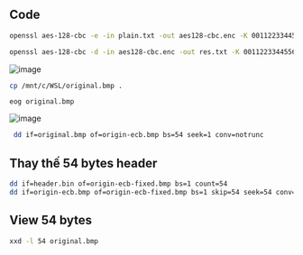 ## Code

```bash
openssl aes-128-cbc -e -in plain.txt -out aes128-cbc.enc -K 00112233445566778899aabbccddeeff -i v 010203040506070809aabbccddeeff00
```

```bash
openssl aes-128-cbc -d -in aes128-cbc.enc -out res.txt -K 00112233445566778899aabbccddeeff -iv 010203040506070809aabbccddeeff00
```

![image](https://github.com/user-attachments/assets/3b0b29f4-499b-4849-83d2-4547a41e5c00)


```bash
cp /mnt/c/WSL/original.bmp .
```

```
eog original.bmp
```
![image](https://github.com/user-attachments/assets/c0df85e7-48fc-41ae-88c4-dbd77630c8fe)

```bash
 dd if=original.bmp of=origin-ecb.bmp bs=54 seek=1 conv=notrunc
```

## Thay thế 54 bytes header

```bash
dd if=header.bin of=origin-ecb-fixed.bmp bs=1 count=54
dd if=origin-ecb.bmp of=origin-ecb-fixed.bmp bs=1 skip=54 seek=54 conv=notrunc
```


## View 54 bytes 

```bash
xxd -l 54 original.bmp
```
